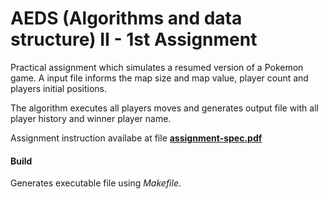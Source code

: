 # AEDS (Algorithms and data structure) II - 1st Assignment

Practical assignment which simulates a resumed version of a Pokemon game. A input file informs the map size and map value, player count and players initial positions.

The algorithm executes all players moves and generates output file with all player history and winner player name. 

Assignment instruction availabe at file [**assignment-spec.pdf**](assignment-spec.pdf)

#### Build
Generates executable file using *Makefile*.